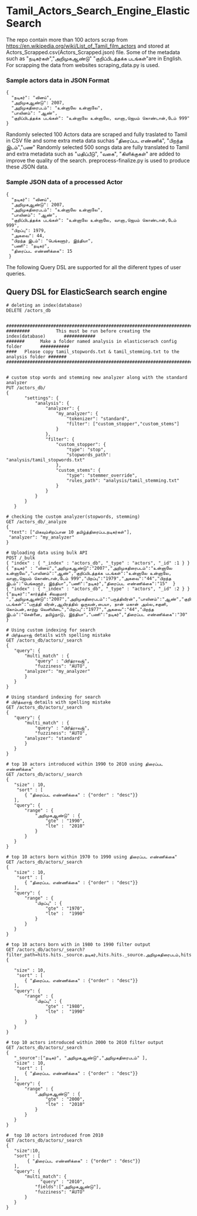 # Tamil_Actors_Search_Engine_ElasticSearch

The repo contain more than 100 actors scrap from https://en.wikipedia.org/wiki/List_of_Tamil_film_actors and stored at Actors_Scrapped.csv(Actors_Scrapped.json) file. Some of the metadata such as  "நடிகர்கள்","அறிமுகஆண்டு" "குறிப்பிடத்தக்க படங்கள்"are in English. For scrapping the data from websites scraping_data.py is used.


###  Sample actors data in JSON Format
  ```
  {
    "நடிகர்": "வினய்",
    "அறிமுகஆண்டு": 2007,
    "அறிமுகதிரைபடம்": "உன்னாலே உன்னாலே",
    "பாலினம்": "ஆண்",
    "குறிப்பிடத்தக்க படங்கள்": "உன்னாலே உன்னாலே, வானா,ஜெயம் கொண்டான்,டேம் 999"
  }
  
  ```
Randomly selected 100 Actors data are scraped and fully traslated to Tamil in CSV file and some extra meta data suchas "திரைப்பட எண்ணிக்", "பிறந்த இடம்","பண"
Randomly selected 500 songs data are fully translated to Tamil and extra metadata such as "மதிப்பீடு", "வகை", "கிளிக்குகள்" are added to improve the quality of the search.  preprocess-finalize.py is used to produce these JSON data.

### Sample JSON data of a processed Actor

  ```
  {
    "நடிகர்": "வினய்",
    "அறிமுகஆண்டு": 2007,
    "அறிமுகதிரைபடம்": "உன்னாலே உன்னாலே",
    "பாலினம்": "ஆண்",
    "குறிப்பிடத்தக்க படங்கள்": "உன்னாலே உன்னாலே, வானா,ஜெயம் கொண்டான்,டேம் 999",
    "பிறப்பு": 1979,
    "அகவை": 44,
    "பிறந்த இடம்": "பெங்களூர், இந்தியா",
    "பணி": "நடிகர்",
    "திரைப்பட எண்ணிக்கை": 15
   }
   ```
   The following Query DSL are supported for all the diiferent types of user queries.
  
  
  ## Query DSL for ElasticSearch search engine
   
```
# deleting an index(database)
DELETE /actors_db


##########################################################################################
#########          This must be run before creating the index(database)       ############
#######      Make a folder named analysis in elasticserach config folder       ###########
####   Please copy tamil_stopwords.txt & tamil_stemming.txt to the analysis folder #######
##########################################################################################


# custom stop words and stemming new analyzer along with the standard analyzer
PUT /actors_db/
{
       "settings": {
           "analysis": {
               "analyzer": {
                   "my_analyzer": {
                       "tokenizer": "standard",
                       "filter": ["custom_stopper","custom_stems"]
                   }
               },
               "filter": {
                   "custom_stopper": {
                       "type": "stop",
                       "stopwords_path": "analysis/tamil_stopwords.txt"
                   },
                   "custom_stems": {
                       "type": "stemmer_override",
                       "rules_path": "analysis/tamil_stemming.txt"
                   }
               }
           }
       }
   }
   
# checking the custom analyzer(stopwords, stemming)
GET /actors_db/_analyze
{
 "text": ["மிகவும்சிறப்பான 10 தமிழ்த்திரைப்படநடிகர்கள்"],
 "analyzer": "my_analyzer"
}

# Uploading data using bulk API
POST /_bulk
{ "index" : { "_index" : "actors_db", "_type" : "actors", "_id" :1 } }
{ "நடிகர்" : "வினய்","அறிமுகஆண்டு":"2007","அறிமுகதிரைபடம்":"உன்னாலே உன்னாலே","பாலினம்":"ஆண்","குறிப்பிடத்தக்க படங்கள்":"உன்னாலே உன்னாலே, வானா,ஜெயம் கொண்டான்,டேம் 999","பிறப்பு":"1979","அகவை":"44","பிறந்த இடம்":"பெங்களூர், இந்தியா","பணி":"நடிகர்","திரைப்பட எண்ணிக்கை":"15"  }
{ "index" : { "_index" : "actors_db", "_type" : "actors", "_id" :2 } }
{"நடிகர்":"கார்த்திக் சிவகுமார் ","அறிமுகஆண்டு":"2007","அறிமுகதிரைபடம்":"பருத்திவீரன்","பாலினம்":"ஆண்","குறிப்பிடத்தக்க படங்கள்":"பருத்தி வீரன்,ஆயிரத்தில் ஒருவன்,பையா, நான் மகான் அல்ல,சகுனி, கொம்பன்,காற்று வெளியிடை","பிறப்பு":"1977","அகவை":"44","பிறந்த இடம்":"சென்னை, தமிழ்நாடு, இந்தியா","பணி":"நடிகர்","திரைப்பட எண்ணிக்கை":"30"  }

# Using custom indexing for search
# பிரித்வராஜ் details with spelling mistake
GET /actors_db/actors/_search
{
   "query": {
       "multi_match" : {
           "query" : "பிரித்ராவஜ்",
           "fuzziness": "AUTO",
       "analyzer": "my_analyzer"
       }
   }
}

# Using standard indexing for search
# பிரித்வராஜ் details with spelling mistake
GET /actors_db/actors/_search
{
   "query": {
       "multi_match" : {
           "query" : "பிரித்ராவஜ்",
           "fuzziness": "AUTO",
       "analyzer": "standard"
       }
   }
}

# top 10 actors introduced within 1990 to 2010 using திரைப்பட எண்ணிக்கை"
GET /actors_db/actors/_search
{
   "size" : 10,
    "sort" : [
       { "திரைப்பட எண்ணிக்கை" : {"order" : "desc"}}
   ],
   "query": {
       "range" : {
           "அறிமுகஆண்டு" : {
               "gte" : "1990",
               "lte" :  "2010"
           }
       }
   }
}

# top 10 actors born within 1970 to 1990 using திரைப்பட எண்ணிக்கை"
GET /actors_db/actors/_search
{
   "size" : 10,
    "sort" : [
       { "திரைப்பட எண்ணிக்கை" : {"order" : "desc"}}
   ],
   "query": {
       "range" : {
           "பிறப்பு" : {
               "gte" : "1970",
               "lte" :  "1990"
           }
       }
   }
}

# top 10 actors born with in 1980 to 1990 filter output
GET /actors_db/actors/_search?filter_path=hits.hits._source.நடிகர்,hits.hits._source.அறிமுகதிரைபடம்,hits.hits._source.பிறப்பு
{
  
   "size" : 10,
    "sort" : [
       { "திரைப்பட எண்ணிக்கை" : {"order" : "desc"}}
   ],
   "query": {
       "range" : {
           "பிறப்பு" : {
               "gte" : "1980",
               "lte" :  "1990"
           }
       }
   }
}

# top 10 actors introduced within 2000 to 2010 filter output
GET /actors_db/actors/_search
{
   "_source":["நடிகர்", "அறிமுகஆண்டு","அறிமுகதிரைபடம்" ],
   "size" : 10,
    "sort" : [
       { "திரைப்பட எண்ணிக்கை" : {"order" : "desc"}}
   ],
   "query": {
       "range" : {
           "அறிமுகஆண்டு" : {
               "gte" : "2000",
               "lte" :  "2010"
           }
       }
   }
}

#  top 10 actors introduced from 2010
GET /actors_db/actors/_search
{
   "size":10,
   "sort" : [
        { "திரைப்பட எண்ணிக்கை" : {"order" : "desc"}}
   ],
   "query": {
       "multi_match": {
             "query" : "2010",
           "fields":["அறிமுகஆண்டு"],
           "fuzziness": "AUTO"
       }
   }
}

```
  
   
